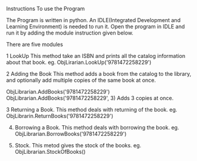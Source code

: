 Instructions To use the Program

The Program is written in python. An IDLE(Integrated Development and Learning Environment) is needed to run it.
Open the program in IDLE and run it by adding the module instruction given below.

There are five modules

1 LookUp
   This method take an ISBN and prints all the catalog information about that book.
eg.
ObjLirarian.LookUp('9781472258229')

2 Adding the Book
  This method adds a book from the catalog to the library, and optionally add multiple copies of the same book at once.

ObjLibrarian.AddBooks('9781472258229')
ObjLibrarian.AddBooks('9781472258229', 3) Adds 3 copies at once.

3 Returning a Book.
  This method deals with returning of the book.
eg.
ObjLibrarin.ReturnBooks('9781472258229')

4. Borrowing a Book.
   This method deals with borrowing the book.
eg.
ObjLibrarian.BorrowBooks('9781472258229')

5. Stock.
   This metod gives the stock of the books.
eg.
ObjLibrarian.StockOfBooks()


  
